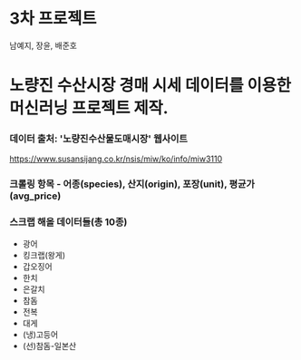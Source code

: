# 3차 프로젝트
남예지, 장윤, 배준호

# 노량진 수산시장 경매 시세 데이터를 이용한 머신러닝 프로젝트 제작.

### 데이터 출처: '노량진수산물도매시장' 웹사이트
https://www.susansijang.co.kr/nsis/miw/ko/info/miw3110

### 크롤링 항목 - 어종(species), 산지(origin), 포장(unit), 평균가(avg_price)

### 스크랩 해올 데이터들(총 10종)
  - 광어
  - 킹크랩(왕게)
  - 갑오징어
  - 한치
  - 은갈치
  - 참돔
  - 전복
  - 대게
  - (냉)고등어
  - (선)참돔-일본산


